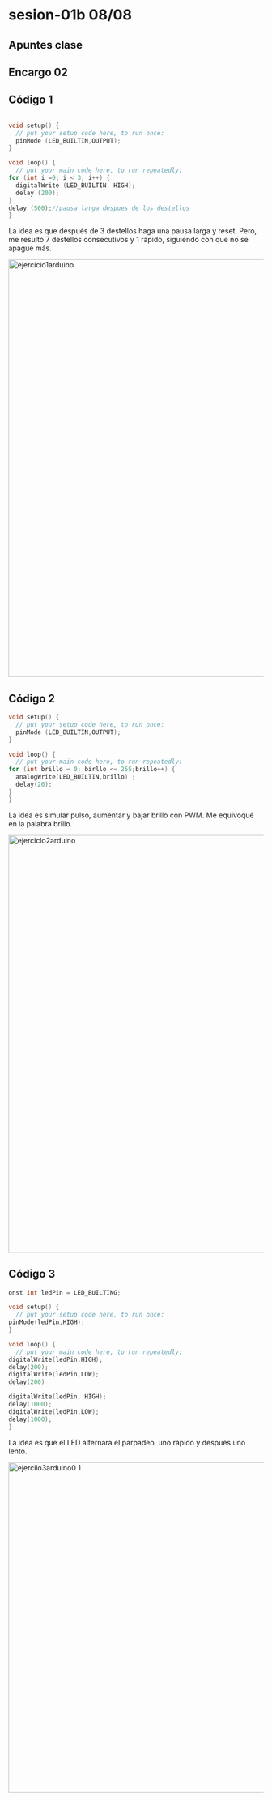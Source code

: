 # sesion-01b 08/08
## Apuntes clase
## Encargo 02

## Código 1

```cpp

void setup() {
  // put your setup code here, to run once:
  pinMode (LED_BUILTIN,OUTPUT);
}

void loop() {
  // put your main code here, to run repeatedly:
for (int i =0; i < 3; i++) {
  digitalWrite (LED_BUILTIN, HIGH);
  delay (200);
}
delay (500);//pausa larga despues de los destellos 
}
```

La idea es que después de 3 destellos haga una pausa larga y reset. Pero, me resultó 7 destellos consecutivos y 1 rápido, siguiendo con que no se apague más.

<img width="1469" height="825" alt="ejercicio1arduino" src="https://github.com/user-attachments/assets/91688fbb-cfd5-4bf2-bce2-0deab6055056" />

## Código 2

```cpp
void setup() {
  // put your setup code here, to run once:
  pinMode (LED_BUILTIN,OUTPUT);
}

void loop() {
  // put your main code here, to run repeatedly:
for (int brillo = 0; birllo <= 255;brillo++) {
  analogWrite(LED_BUILTIN,brillo) ;
  delay(20);
}
}
```

La idea es simular pulso, aumentar y bajar brillo con PWM. Me equivoqué en la palabra brillo.

<img width="1278" height="825" alt="ejercicio2arduino" src="https://github.com/user-attachments/assets/23b1abcd-4f91-468c-aabd-70724e4cfe90" />

## Código 3

```cpp
onst int ledPin = LED_BUILTING;

void setup() {
  // put your setup code here, to run once:
pinMode(ledPin,HIGH);
}

void loop() {
  // put your main code here, to run repeatedly:
digitalWrite(ledPin,HIGH);
delay(200);
digitalWrite(ledPin,LOW);
delay(200)

digitalWrite(ledPin, HIGH);
delay(1000);
digitalWrite(ledPin,LOW);
delay(1000);
}
```

La idea es que el LED alternara el parpadeo, uno rápido y después uno lento.

<img width="992" height="652" alt="ejerciio3arduino0 1" src="https://github.com/user-attachments/assets/c13e2541-4d89-4984-9045-13200bd5eb12" />
